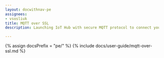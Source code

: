 ```yaml
---
layout: docwithnav-pe
assignees:
- vsosliuk
title: MQTT over SSL
description: Launching IoT Hub with secure MQTT protocol to connect your IoT devices and projects.

---
```


{% assign docsPrefix = "pe/" %}
{% include docs/user-guide/mqtt-over-ssl.md %}